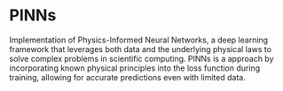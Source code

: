 # PINNs
Implementation of Physics-Informed Neural Networks, a deep learning framework that leverages both data and the underlying physical laws to solve complex problems in scientific computing. PINNs is a approach by incorporating known physical principles into the loss function during training, allowing for accurate predictions even with limited data.
